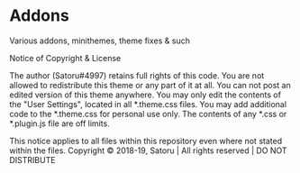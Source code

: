 # Addons
Various addons, minithemes, theme fixes & such

Notice of Copyright & License

The author (Satoru#4997) retains full rights of this code.
You are not allowed to redistribute this theme or any part of it at all.
You can not post an edited version of this theme anywhere.
You may only edit the contents of the "User Settings", located in all *.theme.css files.
You may add additional code to the *.theme.css for personal use only. 
The contents of any *.css or *.plugin.js file are off limits.

This notice applies to all files within this repository even where not stated within the files.
Copyright © 2018-19, Satoru | All rights reserved | DO NOT DISTRIBUTE
